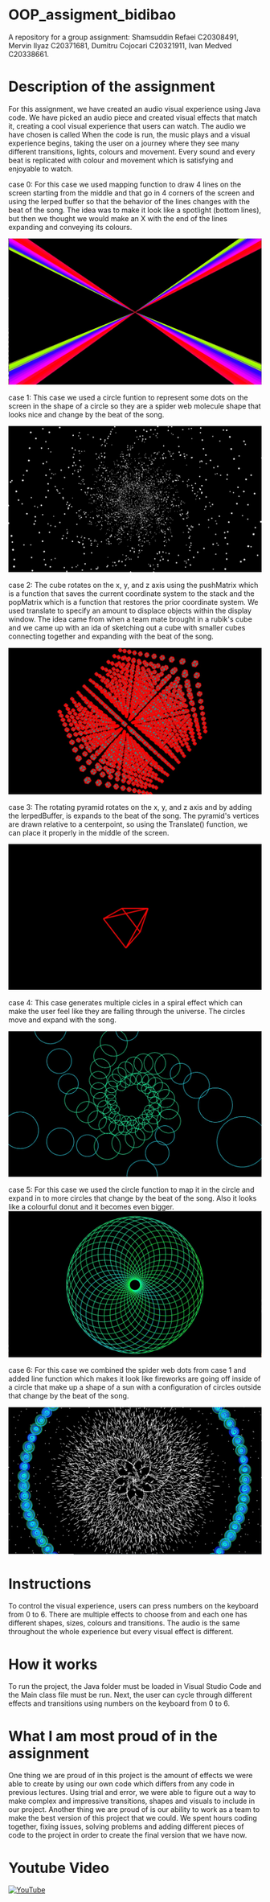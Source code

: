 # OOP_assigment_bidibao
A repository for a group assignment: 
Shamsuddin Refaei C20308491,
Mervin Ilyaz C20371681, 
Dumitru Cojocari C20321911, 
Ivan Medved C20338661.

# Description of the assignment
For this assignment, we have created an audio visual experience using Java code. We have picked an audio piece and created visual effects that match it, creating a cool visual experience that users can watch.
The audio we have chosen is called
When the code is run, the music plays and a visual experience begins, taking the user on a journey where they see many different transitions, lights, colours and movement. Every sound and every beat is replicated with colour and movement which is satisfying and enjoyable to watch.

case 0:
For this case we used mapping function to draw 4 lines on the screen starting from the middle and that go in 4 corners of the screen and using the lerped buffer so that the behavior of the lines changes with the beat of the song. The idea was to make it look like a spotlight (bottom lines), but then we thought we would make an X with the end of the lines expanding and conveying its colours.

![Sketch](java/data/Case0.png)


case 1:
This case we used a circle funtion to represent some dots on the screen in the shape of a circle so they are a spider web molecule shape that looks nice and change by the beat of the song.

![Sketch](java/data/Case1.png)


case 2:
The cube rotates on the x, y, and z axis using the pushMatrix which is a function that saves 
the current coordinate system to the stack and the popMatrix which is a function that
restores the prior coordinate system.
We used translate to specify an amount to displace objects within the display window.
The idea came from when a team mate brought in a rubik's cube and we came up with an ida of sketching out a cube with smaller cubes connecting together and expanding with the beat of the song.

![Sketch](java/data/Case2.png)


case 3:
The rotating pyramid rotates on the x, y, and z axis and by adding the lerpedBuffer, is expands to the beat of the song. The pyramid's vertices are drawn relative to a centerpoint, so using the Translate() function, we can place it properly in the middle of the screen.

![Sketch](java/data/Case3.png)


case 4:
This case generates multiple cicles in a spiral effect which can make the user feel like they are falling through the universe. The circles move and expand with the song.

![Sketch](java/data/Case4.png)

case 5:
For this case we used the circle function to map it in the circle and expand in to more circles that change by the beat of the song. Also it looks like a colourful donut and it becomes even bigger.
![Sketch](java/data/Case5.png)


case 6:
For this case we combined the spider web dots from case 1 and added line function which makes it look like fireworks are going off inside of a circle that make up a shape of a sun with a configuration of circles outside that change by the beat of the song. 

![Sketch](java/data/Case6.png)


# Instructions
To control the visual experience, users can press numbers on the keyboard from 0 to 6. There are multiple effects to choose from and each one has different shapes, sizes, colours and transitions. The audio is the same throughout the whole experience but every visual effect is different.

# How it works
To run the project, the Java folder must be loaded in Visual Studio Code and the Main class file must be run. Next, the user can cycle through different effects and transitions using numbers on the keyboard from 0 to 6.

# What I am most proud of in the assignment
One thing we are proud of in this project is the amount of effects we were able to create by using our own code which differs from any code in previous lectures. Using trial and error, we were able to figure out a way to make complex and impressive transitions, shapes and visuals to include in our project.
Another thing we are proud of is our ability to work as a team to make the best version of this project that we could. We spent hours coding together, fixing issues, solving problems and adding different pieces of code to the project in order to create the final version that we have now.

# Youtube Video
[![YouTube](http://img.youtube.com/vi/iWYrYp0AR6A/0.jpg)](https://youtu.be/iWYrYp0AR6A)
